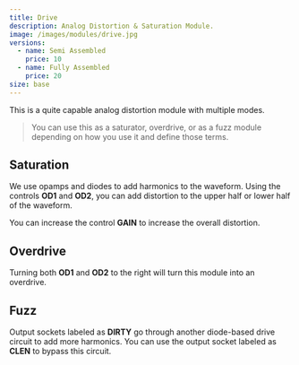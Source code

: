 ```yaml
---
title: Drive
description: Analog Distortion & Saturation Module.
image: /images/modules/drive.jpg
versions:
  - name: Semi Assembled
    price: 10
  - name: Fully Assembled
    price: 20
size: base
---
```


This is a quite capable analog distortion module with multiple modes. 

> You can use this as a saturator, overdrive, or as a fuzz module depending on how you use it and define those terms.

## Saturation

We use opamps and diodes to add harmonics to the waveform. Using the controls **OD1** and **OD2**, you can add distortion to the upper half or lower half of the waveform.

You can increase the control **GAIN** to increase the overall distortion.

## Overdrive

Turning both **OD1** and **OD2** to the right will turn this module into an overdrive.

## Fuzz

Output sockets labeled as **DIRTY** go through another diode-based drive circuit to add more harmonics. You can use the output socket labeled as **CLEN** to bypass this circuit.